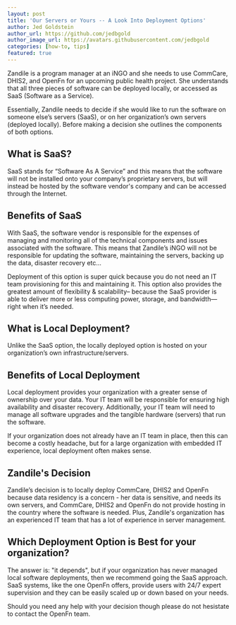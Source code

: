 ```yaml
---
layout: post
title: 'Our Servers or Yours -- A Look Into Deployment Options'
author: Jed Goldstein
author_url: https://github.com/jedbgold
author_image_url: https://avatars.githubusercontent.com/jedbgold
categories: [how-to, tips]
featured: true
---
```


Zandile is a program manager at an iNGO and she needs to use CommCare, DHIS2,
and OpenFn for an upcoming public health project. She understands that all three
pieces of software can be deployed locally, or accessed as SaaS (Software as a
Service).

Essentially, Zandile needs to decide if she would like to run the software on
someone else’s servers (SaaS), or on her organization’s own servers (deployed
locally). Before making a decision she outlines the components of both options.

## What is SaaS?

SaaS stands for “Software As A Service” and this means that the software will
not be installed onto your company’s proprietary servers, but will instead be
hosted by the software vendor's company and can be accessed through the
Internet.

## Benefits of SaaS

With SaaS, the software vendor is responsible for the expenses of managing and
monitoring all of the technical components and issues associated with the
software. This means that Zandile’s iNGO will not be responsible for updating
the software, maintaining the servers, backing up the data, disaster recovery
etc…

Deployment of this option is super quick because you do not need an IT team
provisioning for this and maintaining it. This option also provides the greatest
amount of flexibility & scalability– because the SaaS provider is able to
deliver more or less computing power, storage, and bandwidth— right when it’s
needed.

## What is Local Deployment?

Unlike the SaaS option, the locally deployed option is hosted on your
organization’s own infrastructure/servers.

## Benefits of Local Deployment

Local deployment provides your organization with a greater sense of ownership
over your data. Your IT team will be responsible for ensuring high availability
and disaster recovery. Additionally, your IT team will need to manage all
software upgrades and the tangible hardware (servers) that run the software.

If your organization does not already have an IT team in place, then this can
become a costly headache, but for a large organization with embedded IT
experience, local deployment often makes sense.

## Zandile's Decision

Zandile’s decision is to locally deploy CommCare, DHIS2 and OpenFn because data
residency is a concern - her data is sensitive, and needs its own servers, and
CommCare, DHIS2 and OpenFn do not provide hosting in the country where the
software is needed. Plus, Zandile's organization has an experienced IT team that
has a lot of experience in server management.

## Which Deployment Option is Best for your organization?

The answer is: "it depends", but if your organization has never managed local
software deployments, then we recommend going the SaaS approach. SaaS systems,
like the one OpenFn offers, provide users with 24/7 expert supervision and they
can be easily scaled up or down based on your needs.

Should you need any help with your decision though please do not hesistate to
contact the OpenFn team.
